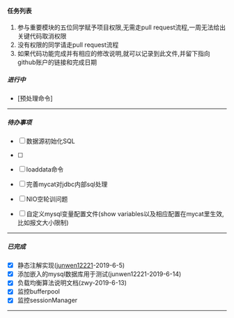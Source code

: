 #### 任务列表

1. 参与重要模块的五位同学赋予项目权限,无需走pull request流程,一周无法给出关键代码取消权限
2. 没有权限的同学请走pull request流程
3. 如果代码功能完成并有相应的修改说明,就可以记录到此文件,并留下指向github账户的链接和完成日期

##### 进行中

- [预处理命令] 




------





##### 待办事项

- [ ] 数据源初始化SQL
- [ ] 
- [ ] loaddata命令
- [ ] 完善mycat对jdbc内部sql处理
- [ ] NIO空轮训问题
- [ ] 自定义mysql变量配置文件(show variables以及相应配置在mycat里生效,比如报文大小限制)



------



##### 已完成

- [x] 静态注解实现([junwen12221](https://github.com/junwen12221)-2019-6-5)
- [x] 添加嵌入的mysql数据库用于测试(junwen12221-2019-6-14)
- [x] 负载均衡算法说明文档(zwy-2019-6-13)
- [x] 监控bufferpool
- [x] 监控sessionManager

------



